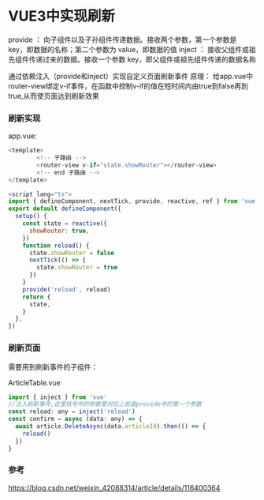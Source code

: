 #  VUE3中实现刷新

provide ： 向子组件以及子孙组件传递数据。接收两个参数，第一个参数是 key，即数据的名称；第二个参数为 value，即数据的值
inject ： 接收父组件或祖先组件传递过来的数据。接收一个参数 key，即父组件或祖先组件传递的数据名称

通过依赖注入（provide和inject）实现自定义页面刷新事件
原理： 给app.vue中router-view绑定v-if事件，在函数中控制v-if的值在短时间内由true到false再到true,从而使页面达到刷新效果

### 刷新实现

app.vue:

```js
<template>
        <!-- 子路由 -->
        <router-view v-if="state.showRouter"></router-view>
        <!-- end 子路由 -->
</template>

<script lang="ts">
import { defineComponent, nextTick, provide, reactive, ref } from 'vue'
export default defineComponent({
  setup() {
    const state = reactive({
      showRouter: true,
    })
    function reload() {
      state.showRouter = false
      nextTick(() => {
        state.showRouter = true
      })
    }
    provide('reload', reload)
    return {
      state,
    }
  },
})
```

### 刷新页面

需要用到刷新事件的子组件：

ArticleTable.vue

```js
import { inject } from 'vue'
//注入刷新事件,这里括号中的参数要对应上前面provide中的第一个参数
const reload: any = inject('reload')
const confirm = async (data: any) => {
  await article.DeleteAsync(data.articleId).then(() => {
    reload()
  })
}
```

### 参考

https://blog.csdn.net/weixin_42088314/article/details/116400364

